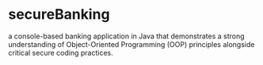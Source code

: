 # secureBanking
 a console-based banking application in Java that demonstrates a strong understanding of Object-Oriented Programming (OOP) principles alongside critical secure coding practices. 
